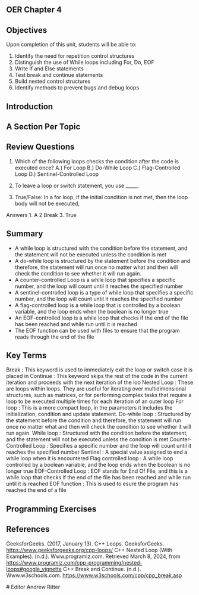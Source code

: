 ## OER Chapter 4

## Objectives
Upon completion of this unit, students will be able to:
1. Identify the need for repetition control structures
2. Distinguish the use of While loops including For, Do, EOF
3. Write If and Else statements
4. Test break and continue statements
5. Build nested control structures
6. Identify methods to prevent bugs and debug loops

## Introduction

## A Section Per Topic

## Review Questions
1. Which of the following loops checks the condition after the code is executed once?
A.) For Loop
B.) Do-While Loop
C.) Flag-Controlled Loop
D.) Sentinel-Controlled Loop

2. To leave a loop or switch statement, you use _____.

3. True/False: In a for loop, if the initial condition is not met, then the loop body will not be executed,

Answers 1. A 2 Break 3. True
## Summary
- A while loop is structured with the condition before the statement, and the statement will not be executed unless the condition is met
- A do-while loop is structured by the statement before the condition and therefore, the statement will run once no matter what and then will check the condition to see whether it will run again.
- A counter-controlled Loop is a while loop that specifies a specific number, and the loop will count until it reaches the specified number
- A sentinel-controlled loop is a type of while loop that specifies a specific number, and the loop will count until it reaches the specified number
- A flag-controlled loop is a while loop that is controlled by a boolean variable, and the loop ends when the boolean is no longer true
- An EOF-controlled loop is a while loop that checks if the end of the file has been reached and while run until it is reached
- The EOF function can be used with files to ensure that the program reads through the end of the file
## Key Terms
Break
    : This keyword is used to immediately exit the loop or switch case it is placed in
Continue
    : This keyword skips the rest of the code in the current iteration and proceeds with the next iteration of the loo
Nested Loop
    : These are loops within loops. They are useful for iterating over multidimensional structures, such as matrices, or for performing complex tasks that require a loop to be executed multiple times for each iteration of an outer loop
For loop
    : This is a more compact loop, in the parameters it includes the initialization, condition and update statement.
Do-while loop
    : Structured by the statement before the condition and therefore, the statement will run once no matter what and then will check the condition to see whether it will run again.
While loop
    : Structured with the condition before the statement, and the statement will not be executed unless the condition is met
Counter-Controlled Loop
    : Specifies a specific number and the loop will count until it reaches the specified number
Sentinel
    : A special value assigned to end a while loop when it is encountered
Flag controlled loop
    : A while loop controlled by a boolean variable, and the loop ends when the boolean is no longer true
EOF-Controlled Loop
    : EOF stands for End Of File, and this is a while loop that checks if the end of the file has been reached and while run until it is reached
EOF function
    : This is used to esure the program has reached the end of a file
## Programming Exercises

## References
GeeksforGeeks. (2017, January 13). C++ Loops. GeeksforGeeks. https://www.geeksforgeeks.org/cpp-loops/
C++ Nested Loop (With Examples). (n.d.). Www.programiz.com. Retrieved March 8, 2024, from https://www.programiz.com/cpp-programming/nested-loops#google_vignette
C++ Break and Continue. (n.d.). Www.w3schools.com. https://www.w3schools.com/cpp/cpp_break.asp

‌# Editor
Andrew Ritter
